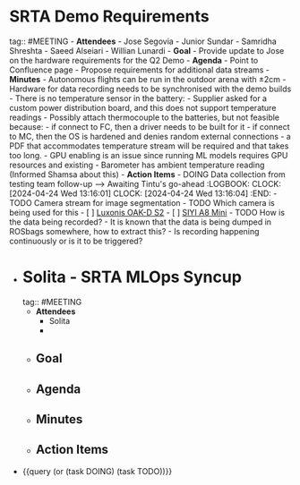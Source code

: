 # SRTA Demo Requirements
tag:: #MEETING
	- **Attendees**
		- Jose Segovia
		- Junior Sundar
		- Samridha Shreshta
		- Saeed Alseiari
		- Willian Lunardi
	- **Goal**
		- Provide update to Jose on the hardware requirements for the Q2 Demo
	- **Agenda**
		- Point to Confluence page
		- Propose requirements for additional data streams
	- **Minutes**
		- Autonomous flights can be run in the outdoor arena with $\pm$2cm
		- Hardware for data recording needs to be synchronised with the demo builds
		- There is no temperature sensor in the battery:
			- Supplier asked for a custom power distribution board, and this does not support temperature readings
			- Possibly attach thermocouple to the batteries, but not feasible because:
				- if connect to FC, then a driver needs to be built for it
				- if connect to MC, then the OS is hardened and denies random external connections
				- a PDF that accommodates temperature stream will be required and that takes too long.
		- GPU enabling is an issue since running ML models requires GPU resources and existing
		- Barometer has ambient temperature reading (Informed Shamsa about this)
	- **Action Items**
		- DOING Data collection from testing team follow-up --> Awaiting Tintu's go-ahead
		  :LOGBOOK:
		  CLOCK: [2024-04-24 Wed 13:16:01]
		  CLOCK: [2024-04-24 Wed 13:16:04]
		  :END:
		- TODO Camera stream for image segmentation
			- TODO Which camera is being used for this
				- [ ] [Luxonis OAK-D S2](https://shop.luxonis.com/products/oak-d-s2?variant=42455432233183)
				- [ ] [SIYI A8 Mini](https://shop.siyi.biz/products/siyi-a8-mini)
			- TODO How is the data being recorded?
				- It is known that the data is being dumped in ROSbags somewhere, how to extract this?
				- Is recording happening continuously or is it to be triggered?
- # Solita - SRTA MLOps Syncup
  tag:: #MEETING
	- **Attendees**
		- Solita
		-
	- **Goal**
		-
	- **Agenda**
		-
	- **Minutes**
		-
	- **Action Items**
		-
- {{query (or (task DOING) (task TODO))}}